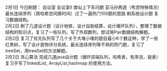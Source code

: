 2月1日 今日刷题： 会议室 会议室II 类似上下车问题 亚马孙两道（考虑特殊情况） 最长连续序列（用哈希空间换时间）过了一遍热门100题的思路 刷系统设计题 复习数据结构。      
2月2日 刷了几道设计题（设计地铁，设计自助结算，设计循环队列），整理了数据结构的知识点，复习了一些队列，写了外观数列，尝试用Pair数据结构解题。   
2月2日 复习了优先队列写了几个关于大堆小堆的题目最小K个数这种，学了一些红黑树，写了设计食物评分系统，最长连续序列等不熟的热门题，复习了treeSet，用treeSet的方法解题。    
2月2日 贪心算法 完成几道java设计题（循环双端队列，哈希表，有序流，链表）复习手写了linkedList, ArrayList,hashmap 的使用方法。    
